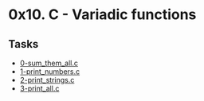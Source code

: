 # 0x10. C - Variadic functions

## Tasks

- [0-sum_them_all.c](./0-sum_them_all.c)
- [1-print_numbers.c](./1-print_numbers.c)
- [2-print_strings.c](./2-print_strings.c)
- [3-print_all.c](./3-print_all.c)
